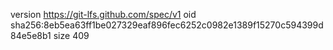 version https://git-lfs.github.com/spec/v1
oid sha256:8eb5ea63ff1be027329eaf896fec6252c0982e1389f15270c594399d84e5e8b1
size 409
